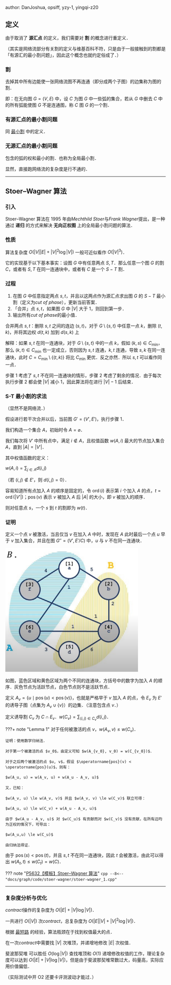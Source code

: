 author: DanJoshua, opsiff, yzy-1, yingqi-z20

## 定义

由于取消了 **源汇点** 的定义，我们需要对 **割** 的概念进行重定义．

（其实是网络流部分有关割的定义与维基百科不符，只是由于一般接触到的割都是「有源汇的最小割问题」，因此这个概念也就约定俗成了．）

### 割

去掉其中所有边能使一张网络流图不再连通（即分成两个子图）的边集称为图的割．

即：在无向图 $G = (V, E)$ 中，设 $C$ 为图 $G$ 中一些弧的集合，若从 $G$ 中删去 $C$ 中的所有弧能使图 $G$ 不是连通图，称 $C$ 图 $G$ 的一个割．

### 有源汇点的最小割问题

同 [最小割](./flow/min-cut.md) 中的定义．

### 无源汇点的最小割问题

包含的弧的权和最小的割．也称为全局最小割．

显然，直接跑网络流的复杂度是行不通的．

***

## Stoer–Wagner 算法

### 引入

Stoer–Wagner 算法在 1995 年由*Mechthild Stoer*与*Frank Wagner*提出，是一种通过 **递归** 的方式来解决 **无向正权图** 上的全局最小割问题的算法．

### 性质

算法复杂度 $O(|V||E| + |V|^{2}\log|V|)$ 一般可近似看作 $O(|V|^3)$．

它的实现基于以下基本事实：设图 $G$ 中有任意两点 $S, T$．那么任意一个图 $G$ 的割 $C$，或者有 $S, T$ 在同一连通块中，或者有 $C$ 是一个 ${S-T}$ 割．

### 过程

1.  在图 $G$ 中任意指定两点 $s, t$，并且以这两点作为源汇点求出图 $G$ 的 $S-T$ 最小割（定义为*cut of phase*），更新当前答案．
2.  「合并」点 $s, t$，如果图 $G$ 中 $|V|$ 大于 $1$，则回到第一步．
3.  输出所有*cut of phase*的最小值．

合并两点 $s, t$：删除 $s, t$ 之间的连边 $(s, t)$，对于 $G \setminus \{s, t\}$ 中任意一点 $k$，删除 $(t, k)$，并将其边权 $d(t, k)$ 加到 $d(s, k)$ 上

解释：如果 $s, t$ 在同一连通块，对于 $G \setminus \{s, t\}$ 中的一点 $k$，假如 $(k, s) \in C_{\min}$，那么 $(k, t) \in C_{\min}$ 也一定成立，否则因为 $s, t$ 连通，$k, t$ 连通，导致 $s, k$ 在同一连通块，此时 $C = C_{\min} \setminus \{(t, k)\}$ 将比 $C_{\min}$ 更优．反之亦然．所以 $s, t$ 可以看作同一点．

步骤 1 考虑了 $s,t$ 不在同一连通块的情形，步骤 2 考虑了剩余的情况．由于每次执行步骤 2 都会使 $|V|$ 减小 $1$，因此算法将在进行 $|V| - 1$ 后结束．

### S-T 最小割的求法

（显然不是网络流．）

假设进行若干次合并以后，当前图 $G'=(V', E')$，执行步骤 1．

我们构造一个集合 $A$，初始时令 $A = \varnothing$．

我们每次将 $V'$ 中所有点中，满足 $i \notin A$，且权值函数 $w(A, i)$ 最大的节点加入集合 $A$，直到 $|A| = |V'|$．

其中权值函数的定义：

$w(A, i) = \sum_{j \in A} d(i, j)$

（若 $(i, j) \notin E'$，则 $d(i, j) = 0$）．

容易知道所有点加入 $A$ 的顺序是固定的，令 $\operatorname{ord}(i)$ 表示第 $i$ 个加入 $A$ 的点，$t = \operatorname{ord}(|V'|)$；$\operatorname{pos}(v)$ 表示 $v$ 被加入 $A$ 后 $|A|$ 的大小，即 $v$ 被加入的顺序．

则对任意点 $s$，一个 $s$ 到 $t$ 的割即为 $w(t)$．

### 证明

定义一个点 $v$ 被激活，当且仅当 $v$ 在加入 $A$ 中时，发现在 $A$ 此时最后一个点 $u$ 早于 $v$ 加入集合，并且在图 $G'' = (V', E'/C)$ 中，$u$ 与 $v$ 不在同一连通块．

![Stoer-Wagner1](./images/Stoer-Wagner1.png)

如图，蓝色区域和黄色区域为两个不同的连通块，方括号中的数字为加入 $A$ 的顺序．灰色节点为活跃节点，白色节点则不是活跃节点．

定义 $A_v = \{u \mid \operatorname{pos}(u) < \operatorname{pos}(v)\}$，也就是严格早于 $v$ 加入 $A$ 的点，令 $E_v$ 为 $E'$ 的诱导子图（点集为 $A_v \cup\{v\}$）的边集．（注意包含点 $v$．）

定义诱导割 $C_v$ 为 $C \cap E_v$．$w(C_v) = \sum_{(i,j) \in C_v} d(i, j)$．

???+ note "Lemma 1"
    对于任何被激活的点 $v$，$w(A_v, v) \le w(C_v)$．
    
    证明：使用数学归纳法．
    
    对于第一个被激活的点 $v_0$，由定义可知 $w(A_{v_0}, v_0) = w(C_{v_0})$．
    
    对于之后两个被激活的点 $u, v$，假设 $\operatorname{pos}(v) < \operatorname{pos}(u)$，则有：
    
    $w(A_u, u) = w(A_v, u) + w(A_u - A_v, u)$
    
    又，已知：
    
    $w(A_v, u) \le w(A_v, v)$ 并且 $w(A_v, v) \le w(C_v)$ 联立可得：
    
    $w(A_u, u) \le w(C_v) + w(A_u - A_v, u)$
    
    由于 $w(A_u - A_v, u)$ 对 $w(C_u)$ 有贡献而对 $w(C_v)$ 没有贡献，在所有边均为正权的情况下，可导出：
    
    $w(A_u,u) \le w(C_u)$
    
    由归纳法得证．

由于 $\operatorname{pos}(s) < \operatorname{pos}(t)$，并且 $s, t$ 不在同一连通块，因此 $t$ 会被激活，由此可以得出 $w(A_t, t) \le w(C_t) = w(C)$．

??? note "[P5632【模板】Stoer–Wagner 算法](https://www.luogu.com.cn/problem/P5632)"
    ```cpp
    --8<-- "docs/graph/code/stoer-wagner/stoer-wagner_1.cpp"
    ```

***

### 复杂度分析与优化

*contract*操作的复杂度为 $O(|E| + |V|\log|V|)$．

一共进行 $O(|V|)$ 次*contract*，总复杂度为 $O(|E||V| + |V|^2\log|V|)$．

根据 [最短路](./shortest-path.md) 的经验，算法瓶颈在于找到权值最大的点．

在一次*contract*中需要找 $|V|$ 次堆顶，并递增地修改 $|E|$ 次权值．

斐波那契堆 可以胜任 $O(\log|V|)$ 查找堆顶和 $O(1)$ 递增修改权值的工作，理论复杂度可以达到 $O(|E| + |V|\log|V|)$，但是由于斐波那契堆常数过大，码量高，实际应用价值偏低．

（实际测试中开 O2 还要卡评测波动才能过．）

